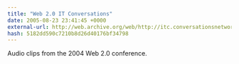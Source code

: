 ```yaml
---
title: "Web 2.0 IT Conversations"
date: 2005-08-23 23:41:45 +0000
external-url: http://web.archive.org/web/http://itc.conversationsnetwork.org/
hash: 5182dd590c7210b8d26d40176bf34798
---
```


Audio clips from the 2004 Web 2.0 conference.

